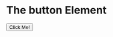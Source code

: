 <!DOCTYPE html>
<html>
<body>

<h1>The button Element</h1>

<button type="button" onclick="alert('Hello world!')">Click Me!</button>
 <script type="text/javascript">
 const contentEntitlementsServiceName="com.google.youtube.tv.ContentEntitlement";
 H5vccPlatformService.has(contentEntitlementsServiceName);
 </script>
</body>
</html>
